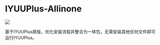 # IYUUPlus-Allinone
  ![](https://komarev.com/ghpvc/?username=KiWinger&label=++访问量++&color=brightgreen)


 基于IYUUPlus原版，优化安装流程并整合为一体包，无需安装其他任何文件即可运行IYUUPlus。
